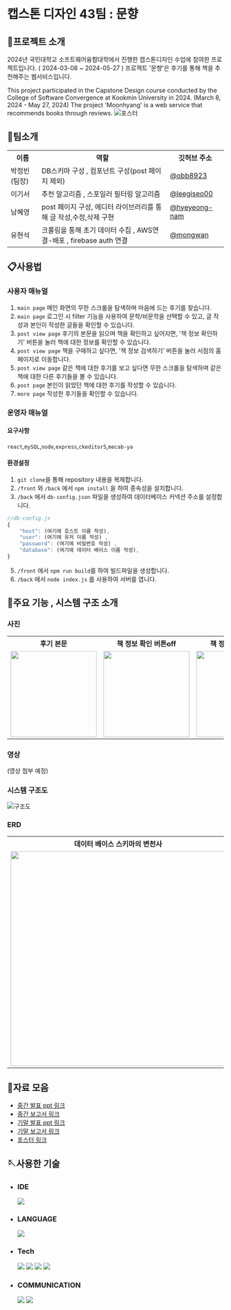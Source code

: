 # 캡스톤 디자인 43팀 : 문향
## 👋프로젝트 소개
2024년 국민대학교 소프트웨어융합대학에서 진행한 캡스톤디자인 수업에 참여한 프로젝트입니다. ( 2024-03-08 ~ 2024-05-27 )
프로젝트 '문향'은 후기를 통해 책을 추천해주는 웹서비스입니다.

This project participated in the Capstone Design course conducted by the College of Software Convergence at Kookmin University in 2024. (March 8, 2024 - May 27, 2024)
The project 'Moonhyang' is a web service that recommends books through reviews.
![포스터](https://github.com/kookmin-sw/capstone-2024-43/assets/85778340/a41b83c4-87e4-40e2-85f5-90e1bd853077)
## 👯팀소개
<table>
  <tr>
    <th>이름</th>
    <th>역할</th>
    <th>깃허브 주소</th>
  </tr>
  <tr>
    <td>박정빈(팀장)</td>
    <td>DB스키마 구성 , 컴포넌트 구성(post 페이지 제외)</td>
    <td><a href="https://github.com/obb8923">@obb8923</a></td>
  </tr>
  <tr>
    <td>이기서</td>
    <td>추천 알고리즘 , 스포일러 필터링 알고리즘</td>
    <td><a href="https://github.com/leegiseo00">@leegiseo00</a></td>
  </tr>
  <tr>
    <td>남혜영</td>
    <td>post 페이지 구성, 에디터 라이브러리를 통해 글 작성,수정,삭제 구현</td>
    <td><a href="https://github.com/hyeyeong-nam">@hyeyeong-nam</a></td>
  </tr>
  <tr>
    <td>유현석</td>
    <td>크롤링을 통해 초기 데이터 수집 , AWS연결-배포 , firebase auth 연결 </td>
    <td><a href="https://github.com/mongwan">@mongwan</a></td>
  </tr>
</table>

## 📋사용법 
### 사용자 매뉴얼
1. `main page` 메인 화면의 무한 스크롤을 탐색하며 마음에 드는 후기를 찾습니다.
2. `main page` 로그인 시 filter 기능을 사용하여 문학/비문학을 선택할 수 있고, 글 작성과 본인이 작성한 글들을 확인할 수 있습니다.
3. `post view page` 후기의 본문을 읽으며 책을 확인하고 싶어지면, '책 정보 확인하기' 버튼을 눌러 책에 대한 정보를 확인할 수 있습니다.
4. `post view page` 책을 구매하고 싶다면, '책 정보 검색하기' 버튼을 눌러 서점의 홈페이지로 이동합니다.
5. `post view page` 같은 책에 대한 후기를 보고 싶다면 무한 스크롤을 탐색하며 같은 책에 대한 다른 후기들을 볼 수 있습니다.
6. `post page` 본인이 읽었던 책에 대한 후기를 작성할 수 있습니다. 
7. `more page` 작성한 후기들을 확인할 수 있습니다.
### 운영자 매뉴얼
#### 요구사항
`react`,`mySQL`,`node`,`express`,`ckeditor5`,`mecab-ya`
####  환경설정
  1. `git clone`을 통해 repository 내용을 복제합니다.
  2. `/front` 와 `/back`  에서 `npm install` 을 하여 종속성을 설치합니다.
  3. `/back` 에서 `db-config.json` 파일을 생성하여 데이터베이스 커넥션 주소를 설정합니다.
```js
//db-config.js
{
    "host": (여기에 호스트 이름 작성),
    "user": (여기에 유저 이름 작성) ,
    "password": (여기에 비밀번호 작성) ,
    "database": (여기에 데이터 베이스 이름 작성),
}
``` 
  5. `/front` 에서 `npm run build`를 하여 빌드파일을 생성합니다.
  6. `/back` 에서 `node index.js` 를 사용하여 서버를 엽니다.

## 📢주요 기능 , 시스템 구조 소개
### 사진
<table>
  <tr>
    <th>후기 본문</th>
    <th>책 정보 확인 버튼off</th>
    <th>책 정보 확인 버튼on</th>
    <th>후기 작성</th>
    <th>책 검색</th>
    <th>내 서재(후기)</th>
  </tr>
  <tr>
    <td>
      <img src=https://github.com/kookmin-sw/capstone-2024-43/assets/59199893/2965d626-897d-441b-b6c1-6345f4884c19 width=200>
    </td>
    <td><img src=https://github.com/kookmin-sw/capstone-2024-43/assets/59199893/cf5fd1a9-1fd4-4443-bd56-6c51b5a44831
width=200></td>
    <td><img src=https://github.com/kookmin-sw/capstone-2024-43/assets/59199893/f2b144b6-f857-40db-8795-88a1cbb1d3ab width=200></td>
    <td><img src=https://github.com/kookmin-sw/capstone-2024-43/assets/59199893/60ea2a3a-45c6-4b3b-bee2-78d442f89407 width =200></td>
    <td><img src=https://github.com/kookmin-sw/capstone-2024-43/assets/59199893/6a5a55e3-d7ed-4136-be4d-ad43af1e7bd0 width=200></td>
    <td>
      <img src=https://github.com/kookmin-sw/capstone-2024-43/assets/59199893/eb1135ea-b5f3-4e17-897f-77bb96d75ffc width=200></td>
    </tr>
</table>

### 영상
(영상 첨부 예정)

### 시스템 구조도
![구조도](https://github.com/kookmin-sw/capstone-2024-43/assets/59199893/e4180832-a12b-4060-873c-8f731a828626)

### ERD
<table>
<tr>
  <th>데이터 베이스 스키마의 변천사</th>
  <th>데이터 베이스 최종</th>
</tr>
<tr>
  <td>
    <img src="https://github.com/kookmin-sw/capstone-2024-43/assets/59199893/368b2b4a-eb1e-4059-b1c5-f35d0df64e87" width=500></img>
  </td>
  <td>
    <img src="https://github.com/kookmin-sw/capstone-2024-43/assets/59199893/12435914-8d28-4112-9d73-a613c3d5ef14" width=500></img>
  </td>
</tr>
</table>

## 📂자료 모음
+ [중간 발표 ppt 링크](https://docs.google.com/presentation/d/1ic5l_8z1M0HQEwmwFP-ypbiUW4xSqV5K/edit?usp=sharing&ouid=105885965673341678510&rtpof=true&sd=true)
+ [중간 보고서 링크](https://drive.google.com/file/d/1l0D16GhmAhauXRc-k0WA7jpPQSjQLIb-/view?usp=sharing)
+ [기말 발표 ppt 링크](https://docs.google.com/presentation/d/1_EujXZl0d5-0x8BpDiMyStcsPK1ZAOjS/edit?usp=drive_link&ouid=105885965673341678510&rtpof=true&sd=true)
+ [기말 보고서 링크](https://drive.google.com/file/d/1W1lsjPazmIRATs0N1Vv_Xoay_yFxtVjt/view?usp=sharing)
+ [포스터 링크](https://drive.google.com/file/d/1H5UpHAELGMGlb4UcnMhP-kMgnYlS9RY3/view?usp=drivesdk)


## 🪡사용한 기술

* ### IDE
  <img src="https://img.shields.io/badge/vscode-007ACC?style=for-the-badge&logo=visualstudiocode&logoColor=white">

* ### LANGUAGE
    <img src="https://img.shields.io/badge/javascript-F7DF1E?style=for-the-badge&logo=javascript&logoColor=white">

* ### Tech
  <img src="https://img.shields.io/badge/react-61DAFB?style=for-the-badge&logo=react&logoColor=white">
    <img src="https://img.shields.io/badge/node.js-339933?style=for-the-badge&logo=node.js&logoColor=white">
    <img src="https://img.shields.io/badge/express-000000?style=for-the-badge&logo=express&logoColor=white">
  <img src="https://img.shields.io/badge/mySQL-4479A1?style=for-the-badge&logo=mySQL&logoColor=white">
* ### COMMUNICATION
  <img src="https://img.shields.io/badge/github-181717?style=for-the-badge&logo=github&logoColor=white">
  <img src="https://img.shields.io/badge/git-F05032?style=for-the-badge&logo=git&logoColor=white">
